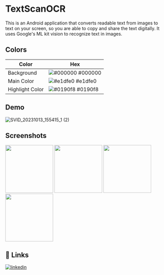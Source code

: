 # TextScanOCR

This is an Android application that converts readable text from images to text on your screen, so you are able to copy and share the text digitally.
It uses Google's ML kit vision to recognize text in images.


## Colors

| Color             | Hex                                                                |
| ----------------- | ------------------------------------------------------------------ |
| Background | ![#000000](https://via.placeholder.com/10/000000?text=+) #000000 |
| Main Color | ![#e1dfe0](https://via.placeholder.com/10/e1dfe0?text=+) #e1dfe0 |
| Highlight Color | ![#0190f8](https://via.placeholder.com/10/0190f8?text=+) #0190f8 |


## Demo

![SVID_20231013_155415_1 (2)](https://github.com/jcmayrina/TextScanOCR/assets/53328522/c6e4e5f5-1aa2-4b33-985e-9266f3a5fc74)


## Screenshots

<img src="https://github.com/jcmayrina/TextScanOCR/assets/53328522/08ef6164-b40a-48a8-822f-76f9db965c6f" width="150">
<img src="https://github.com/jcmayrina/TextScanOCR/assets/53328522/84fefca2-1197-49f7-956e-c33cb5e1e255" width="150">
<img src="https://github.com/jcmayrina/TextScanOCR/assets/53328522/845aac7d-0722-4d8f-9f83-f18ff43ff2f6" width="150">
<img src="https://github.com/jcmayrina/TextScanOCR/assets/53328522/20242a52-be8e-43dd-8092-46dec0921c2c" width="150">


## 🔗 Links
[![linkedin](https://img.shields.io/badge/linkedin-0A66C2?style=for-the-badge&logo=linkedin&logoColor=white)](https://www.linkedin.com/in/jcmayrina/)

